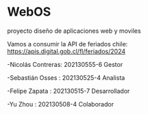 # WebOS
proyecto diseño de aplicaciones web y moviles

Vamos a consumir la API de feriados chile: https://apis.digital.gob.cl/fl/feriados/2024


-Nicolás Contreras:     202130555-6 Gestor

-Sebastián Osses  :     202130525-4 Analista

-Felipe Zapata    :     202130515-7 Desarrollador

-Yu Zhou          :     202130508-4 Colaborador
